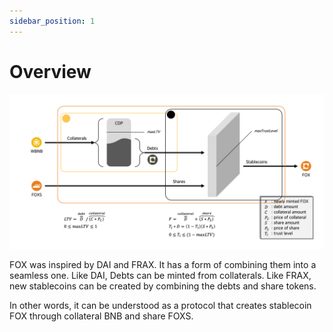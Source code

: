 ```yaml
---
sidebar_position: 1
---
```


# Overview

![](../images/mechanism/overview.png)

FOX was inspired by DAI and FRAX. It has a form of combining them into a seamless one. Like DAI, Debts can be minted from collaterals. Like FRAX, new stablecoins can be created by combining the debts and share tokens.

In other words, it can be understood as a protocol that creates stablecoin FOX through collateral BNB and share FOXS.
